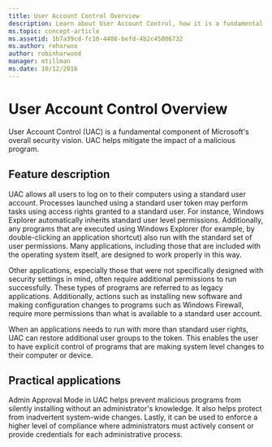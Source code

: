 ```yaml
---
title: User Account Control Overview
description: Learn about User Account Control, how it is a fundamental component of Microsoft's overall security vision, and how it helps mitigate the impact of a malicious program.
ms.topic: concept-article
ms.assetid: 1b7a39cd-fc10-4408-befd-4b2c45806732
ms.author: roharwoo
author: robinharwood
manager: mtillman
ms.date: 10/12/2016
---
```

# User Account Control Overview
User Account Control \(UAC\) is a fundamental component of Microsoft's overall security vision.  UAC helps mitigate the impact of a malicious program.

## <a name="BKMK_OVER"></a>Feature description
UAC allows all users to log on to their computers using a standard user account. Processes launched using a standard user token may perform tasks using access rights granted to a standard user. For instance, Windows Explorer automatically inherits standard user level permissions. Additionally, any programs that are executed using Windows Explorer \(for example, by double\-clicking an application shortcut\) also run with the standard set of user permissions. Many applications, including those that are included with the operating system itself, are designed to work properly in this way.

Other applications, especially those that were not specifically designed with security settings in mind, often require additional permissions to run successfully. These types of programs are referred to as legacy applications. Additionally, actions such as installing new software and making configuration changes to programs such as Windows Firewall, require more permissions than what is available to a standard user account.

When an applications needs to run with more than standard user rights, UAC can restore additional user groups to the token. This enables the user to have explicit control of programs that are making system level changes to their computer or device.

## <a name="BKMK_APP"></a>Practical applications
Admin Approval Mode in UAC helps prevent malicious programs from silently installing without an administrator's knowledge. It also helps protect from inadvertent system\-wide changes. Lastly, it can be used to enforce a higher level of compliance where administrators must actively consent or provide credentials for each administrative process.




